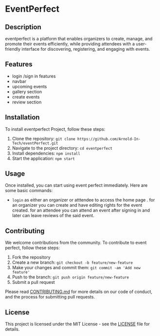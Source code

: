 # EventPerfect

## Description
eventperfect is a platform that enables organizers to create, manage, and promote their events efficiently, while providing attendees with a user-friendly interface for discovering, registering, and engaging with events. 


## Features

- login /sign in features
- navbar
- upcoming events
- gallery section
- create events
- review section

## Installation

To install eventperfect Project, follow these steps:

1. Clone the repository: `git clone https://github.com/Arnold-In-Tech/eventPerfect.git`
2. Navigate to the project directory: `cd eventperfect`
3. Install dependencies: `npm install`
4. Start the application: `npm start`

## Usage

Once installed, you can start using event perfect immediately. Here are some basic commands:

- `login` as either an organizer or atttendee to access the home page .
for an organizer you can create and have editing rights for the event created.
for an attendee you can attend an event after signing in and later can leave reviews of the said event.


## Contributing

We welcome contributions from the community. To contribute to event perfect, follow these steps:

1. Fork the repository
2. Create a new branch: `git checkout -b feature/new-feature`
3. Make your changes and commit them: `git commit -am 'Add new feature'`
4. Push to the branch: `git push origin feature/new-feature`
5. Submit a pull request

Please read [CONTRIBUTING.md](CONTRIBUTING.md) for more details on our code of conduct, and the process for submitting pull requests.

## License

This project is licensed under the MIT License - see the [LICENSE](LICENSE) file for details.

